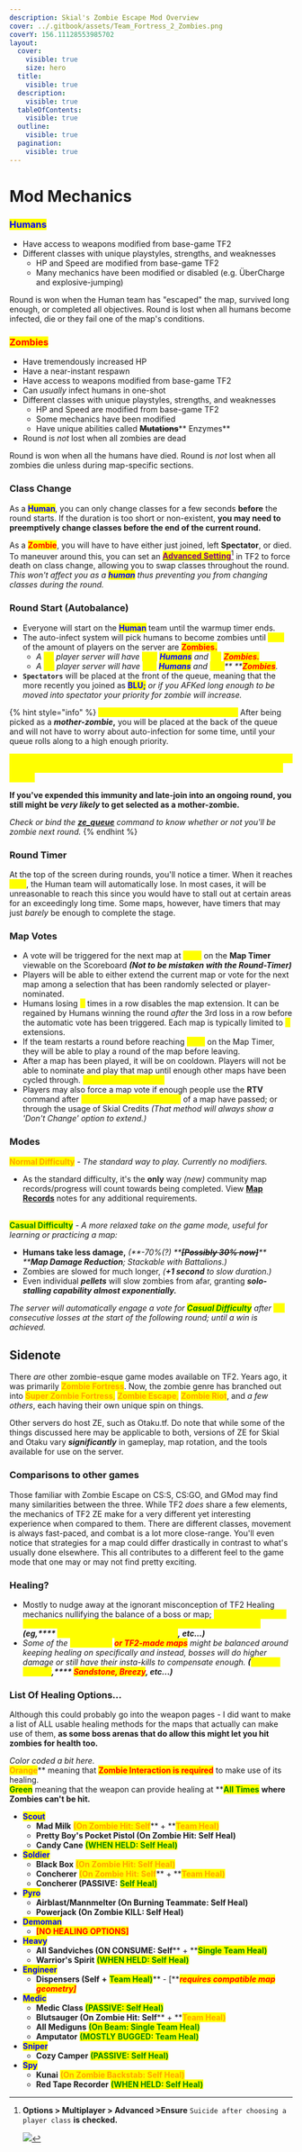 ```yaml
---
description: Skial's Zombie Escape Mod Overview
cover: ../.gitbook/assets/Team_Fortress_2_Zombies.png
coverY: 156.11128553985702
layout:
  cover:
    visible: true
    size: hero
  title:
    visible: true
  description:
    visible: true
  tableOfContents:
    visible: true
  outline:
    visible: true
  pagination:
    visible: true
---
```


# Mod Mechanics

### <mark style="color:blue;">Humans</mark>

* Have access to weapons modified from base-game TF2
* Different classes with unique playstyles, strengths, and weaknesses
  * HP and Speed are modified from base-game TF2
  * Many mechanics have been modified or disabled (e.g. ÜberCharge and explosive-jumping)

Round is won when the Human team has "escaped" the map, survived long enough, or completed all objectives. Round is lost when all humans become infected, die or they fail one of the map's conditions.

### <mark style="color:red;">Zombies</mark>

* Have tremendously increased HP
* Have a near-instant respawn
* Have access to weapons modified from base-game TF2
* Can _usually_ infect humans in one-shot
* Different classes with unique playstyles, strengths, and weaknesses
  * HP and Speed are modified from base-game TF2
  * Some mechanics have been modified
  * Have unique abilities called ~~**Mutations**~~** Enzymes**
* Round is _not_ lost when all zombies are dead

Round is won when all the humans have died. Round is _not_ lost when all zombies die unless during map-specific sections.

### Class Change

As a <mark style="color:blue;">**Human**</mark>, you can only change classes for a few seconds **before** the round starts. If the duration is too short or non-existent, **you may need to preemptively change classes before the end of the current round.**

As a <mark style="color:red;">**Zombie**</mark>, you will have to have either just joined, left **Spectator**, or died. To maneuver around this, you can set an [<mark style="color:purple;">**Advanced Setting**</mark>](#user-content-fn-1)[^1] in TF2 to force death on class change, allowing you to swap classes throughout the round. _This won't affect you as a <mark style="color:blue;">**human**</mark> thus preventing you from changing classes during the round._

### Round Start (Autobalance)

* Everyone will start on the <mark style="color:blue;">**Human**</mark> team until the warmup timer ends.
* The auto-infect system will pick humans to become zombies until <mark style="color:yellow;">**15%**</mark> of the amount of players on the server are <mark style="color:red;">**Zombies.**</mark>
  * _A <mark style="color:yellow;">**32**</mark> player server will have <mark style="color:yellow;">**\[27]**</mark>_ _<mark style="color:blue;">**Humans**</mark> and <mark style="color:yellow;">**\[5]**</mark>_ _<mark style="color:red;">**Zombies.**</mark>_
  * _A <mark style="color:yellow;">**64**</mark> player server will have <mark style="color:yellow;">**\[51]**</mark>_ _<mark style="color:blue;">**Humans**</mark> and <mark style="color:yellow;">**\[10]**</mark>** **<mark style="color:red;">**Zombies**</mark>._
* **`Spectators`** will be placed at the front of the queue, meaning that the more recently you joined as <mark style="color:blue;">**BLU;**</mark> _or if you AFKed long enough to be moved into spectator your priority for zombie will increase._

{% hint style="info" %}
<mark style="color:yellow;">**Why am I Zombie Twice sometimes?**</mark> After being picked as a _**mother-zombie**_**,** you will be placed at the back of the queue and will not have to worry about auto-infection for some time, until your queue rolls along to a high enough priority.

<mark style="color:yellow;">**Per every 24 hours you will have ONE auto-infect 'immunity' upon joining, preventing you from becoming a zombie for the current/or next starting round.**</mark>

**If you've expended this immunity and late-join into an ongoing round, you still might be **_**very likely**_** to get selected as a mother-zombie.**

_Check or bind the_ [_**ze\_queue**_](useful-commands.md) _command to know whether or not you'll be zombie next round._
{% endhint %}

### Round Timer

At the top of the screen during rounds, you'll notice a timer. When it reaches <mark style="color:yellow;">**zero**</mark>, the Human team will automatically lose. In most cases, it will be unreasonable to reach this since you would have to stall out at certain areas for an exceedingly long time. Some maps, however, have timers that may just _barely_ be enough to complete the stage.

### Map Votes

* A vote will be triggered for the next map at <mark style="color:yellow;">**6:00**</mark> on the **Map Timer** viewable on the Scoreboard _**(Not to be mistaken with the Round-Timer)**_&#x20;
* Players will be able to either extend the current map or vote for the next map among a selection that has been randomly selected or player-nominated.
* Humans losing <mark style="color:yellow;">**3**</mark> times in a row disables the map extension. It can be regained by Humans winning the round _after_ the 3rd loss in a row before the automatic vote has been triggered. Each map is typically limited to <mark style="color:yellow;">**2**</mark> extensions.
* If the team restarts a round before reaching <mark style="color:yellow;">**5:00**</mark> on the Map Timer, they will be able to play a round of the map before leaving.
* After a map has been played, it will be on cooldown. Players will not be able to nominate and play that map until enough other maps have been cycled through. _<mark style="color:yellow;">**(Currently 3 Map CD)**</mark>_
* Players may also force a map vote if enough people use the **RTV** command after <mark style="color:yellow;">**600 seconds (10 minutes)**</mark> of a map have passed; or through the usage of Skial Credits _(That method will always show a 'Don't Change' option to extend.)_

### Modes

<mark style="color:orange;">**Normal Difficulty**</mark> - _The standard way to play. Currently no modifiers._

* As the standard difficulty, it's the **only** way _(new)_ community map records/progress will count towards being completed. View [**Map Records**](../highlights/map-list-+map-records/) notes for any additional requirements.

\
<mark style="color:green;">**Casual Difficulty**</mark> - _A more relaxed take on the game mode, useful for learning or practicing a map:_

* **Humans take less damage,** _(**-70%(?) **_~~_**\[Possibly 30% now]**_~~_** ****Map Damage Reduction**; Stackable with Battalions.)_
* Zombies are slowed for much longer, _(**+1 second** to slow duration.)_
* Even individual _**pellets**_ will slow zombies from afar, granting _**solo-stalling capability almost exponentially.**_

_The server will automatically engage a vote for <mark style="color:green;">**Casual Difficulty**</mark> after <mark style="color:yellow;">**(2)**</mark> consecutive losses at the start of the following round; until a win is achieved._

## Sidenote

There _are_ other zombie-esque game modes available on TF2. Years ago, it was primarily <mark style="color:orange;">**Zombie Fortress**</mark>. Now, the zombie genre has branched out into <mark style="color:orange;">**Super Zombie Fortress**</mark><mark style="color:orange;">,</mark> <mark style="color:orange;"></mark><mark style="color:orange;">**Zombie Escape**</mark><mark style="color:orange;">,</mark> <mark style="color:orange;"></mark><mark style="color:orange;">**Zombie Riot**</mark>, and _a few others_, each having their own unique spin on things.&#x20;

Other servers do host ZE, such as Otaku.tf. Do note that while some of the things discussed here may be applicable to both, versions of ZE for Skial and Otaku vary _**significantly**_ in gameplay, map rotation, and the tools available for use on the server.

### Comparisons to other games

Those familiar with Zombie Escape on CS:S, CS:GO, and GMod may find many similarities between the three. While TF2 _does_ share a few elements, the mechanics of TF2 ZE make for a very different yet interesting experience when compared to them. There are different classes, movement is always fast-paced, and combat is a lot more close-range. You'll even notice that strategies for a map could differ drastically in contrast to what's usually done elsewhere. This all contributes to a different feel to the game mode that one may or may not find pretty exciting.

### Healing?

* Mostly to nudge away at the ignorant misconception of TF2 Healing mechanics nullifying the balance of a boss or map; <mark style="color:yellow;">**healing mechanics are commonly disabled by maps that are typically newer ports**</mark> _**(eg,**** **<mark style="color:yellow;">**Santassination, Mako V6, Djinn**</mark>**, etc...)**_
* _Some of the <mark style="color:yellow;">**older ports**</mark>_ _<mark style="color:red;">**or TF2-made maps**</mark> might be balanced around keeping healing on specifically and instead, bosses will do higher damage or still have their insta-kills to compensate enough. **(**<mark style="color:yellow;">**Uchiha, Offliner**</mark>**,**** **<mark style="color:red;">**Sandstone, Breezy**</mark>**, etc...)**_

### List Of Healing Options...

Although this could probably go into the weapon pages - I did want to make a list of ALL usable  healing methods for the maps that actually can make use of them, **as some boss arenas that do allow this might let you hit zombies for health too.**

_Color coded a bit here._\
<mark style="color:orange;">**Orange**</mark>** meaning that **<mark style="color:red;">**Zombie Interaction is required**</mark>** to make use of its healing.**\
<mark style="color:green;">**Green**</mark>** meaning that the weapon can provide healing at **<mark style="color:green;">**All Times**</mark> **where Zombies can't be hit.**

* <mark style="color:blue;">**Scout**</mark>
  * **Mad Milk**  <mark style="color:orange;">**(On Zombie Hit: Self**</mark>** + **<mark style="color:orange;">**Team Heal)**</mark>
  * **Pretty Boy's Pocket Pistol **<mark style="color:orange;">**(On Zombie Hit: Self Heal)**</mark>
  * **Candy Cane** <mark style="color:green;">**(WHEN HELD: Self Heal)**</mark>
* <mark style="color:blue;">**Soldier**</mark>
  * **Black Box** <mark style="color:orange;">**(On Zombie Hit: Self Heal)**</mark>
  * **Concherer** <mark style="color:orange;">**(On Zombie Hit: Self**</mark>** + **<mark style="color:orange;">**Team Heal)**</mark>
  * **Concherer **<mark style="color:green;">**(PASSIVE:**</mark> <mark style="color:green;">**Self Heal)**</mark>
* <mark style="color:blue;">**Pyro**</mark>
  * **Airblast/Mannmelter **<mark style="color:orange;">**(On Burning Teammate: Self Heal)**</mark>
  * **Powerjack **<mark style="color:orange;">**(On Zombie KILL: Self Heal)**</mark>
* <mark style="color:blue;">**Demoman**</mark>
  * <mark style="color:red;">**\[NO HEALING OPTIONS]**</mark>
* <mark style="color:blue;">**Heavy**</mark>
  * **All Sandviches **<mark style="color:green;">**(ON CONSUME: Self**</mark>** + **<mark style="color:green;">**Single Team Heal)**</mark>
  * **Warrior's Spirit** <mark style="color:green;">**(WHEN HELD: Self Heal)**</mark>
* <mark style="color:blue;">**Engineer**</mark>
  * **Dispensers **<mark style="color:green;">**(Self**</mark> **+** <mark style="color:green;">**Team Heal)**</mark>** - **<mark style="color:red;">**\[**</mark>_<mark style="color:red;">**requires compatible map geometry]**</mark>_
* <mark style="color:blue;">**Medic**</mark>
  * **Medic Class** <mark style="color:green;">**(PASSIVE: Self Heal)**</mark>
  * **Blutsauger **<mark style="color:orange;">**(On Zombie Hit: Self**</mark>** + **<mark style="color:orange;">**Team Heal)**</mark>
  * **All Mediguns** <mark style="color:green;">**(On Beam: Single Team Heal)**</mark>
  * **Amputator** <mark style="color:green;">**(MOSTLY BUGGED: Team Heal)**</mark>
* <mark style="color:blue;">**Sniper**</mark>
  * **Cozy Camper** <mark style="color:green;">**(PASSIVE: Self Heal)**</mark>
* <mark style="color:blue;">**Spy**</mark>
  * **Kunai** <mark style="color:orange;">**(On Zombie Backstab: Self Heal)**</mark>
  * **Red Tape Recorder** <mark style="color:green;">**(WHEN HELD: Self Heal)**</mark>

[^1]: **Options > Multiplayer > Advanced >Ensure** `Suicide after choosing a player class` **is** **checked.**



    ![](<../.gitbook/assets/Capture (6).PNG>)



